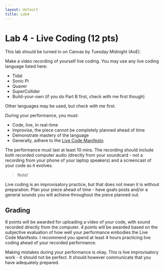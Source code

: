 ```yaml
---
layout: default
title: Lab4
---
```


# Lab 4 - Live Coding (12 pts)

This lab should be turned in on Canvas by Tuesday Midnight (AoE).

Make a video recording of yourself live coding.
You may use any live coding language listed here:

- Tidal
- Sonic Pi
- Quaver
- SuperCollider
- Build-your-own (if you do Part B first, check with me first though)

Other languages may be used, but check with me first.

During your performance, you must:

- Code, live, in real-time
- Improvise, the piece cannot be completely planned ahead of time
- Demonstrate mastery of the language
- Generally, adhere to the [Live Code Manifesto](https://toplap.org/wiki/ManifestoDraft)

The performance must last at least 10 mins.
The recording should include both recorded computer audio (directly from your soundcard - not a recording from your phone of your laptop speakers) and a screencast of your code as it evolves.

> Note!

Live coding is an improvisatory practice, but that does not mean it is without preparation.
Plan your piece ahead of time - have goals posts and/or a general sounds you will achieve throughout the piece planned out.


## Grading

8 points will be awarded for uploading a video of your code, with sound recorded directly from the computer.
4 points will be awarded based on the subjective evaluation of how well your performance embodies the Live Code Manifesto.
I recommend you spend at least 4 hours practicing live coding ahead of your recorded performance.

Making mistakes during your performance is okay.
This is live improvisatory work - it should not be perfect.
It should however communicate that you have adequately prepared.
